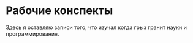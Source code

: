 # Рабочие конспекты

Здесь я оставляю записи того, что изучал когда грыз гранит науки и программирования. 
